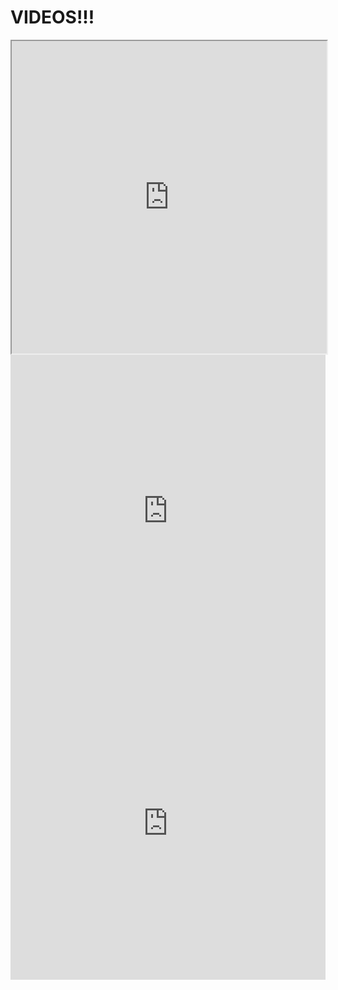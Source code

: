 # VIDEOS!!!

<iframe width="100%" height="500" src="https://www.youtube.com/embed/6TiTBnE0NlU" allow="accelerometer; autoplay; encrypted-media; gyroscope; picture-in-picture" allowfullscreen=""></iframe>
<iframe width="100%" height="500" src="https://www.youtube.com/embed/GH80XCx0YBc" frameborder="0" allow="accelerometer; autoplay; encrypted-media; gyroscope; picture-in-picture" allowfullscreen></iframe>
<iframe width="100%" height="500" src="https://www.youtube.com/embed/Pq0v6RiVpQo" frameborder="0" allow="accelerometer; autoplay; encrypted-media; gyroscope; picture-in-picture" allowfullscreen></iframe>

